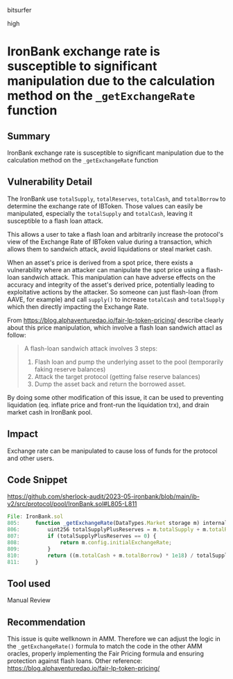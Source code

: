 bitsurfer

high

# IronBank exchange rate is susceptible to significant manipulation due to the calculation method on the `_getExchangeRate` function

## Summary

IronBank exchange rate is susceptible to significant manipulation due to the calculation method on the `_getExchangeRate` function

## Vulnerability Detail

The IronBank use `totalSupply`, `totalReserves`, `totalCash`, and `totalBorrow` to determine the exchange rate of IBToken. Those values can easily be manipulated, especially the `totalSupply` and `totalCash`, leaving it susceptible to a flash loan attack.

This allows a user to take a flash loan and arbitrarily increase the protocol's view of the Exchange Rate of IBToken value during a transaction, which allows them to sandwich attack, avoid liquidations or steal market cash.

When an asset's price is derived from a spot price, there exists a vulnerability where an attacker can manipulate the spot price using a flash-loan sandwich attack. This manipulation can have adverse effects on the accuracy and integrity of the asset's derived price, potentially leading to exploitative actions by the attacker. So someone can just flash-loan (from AAVE, for example) and call `supply()` to increase `totalCash` and `totalSupply` which then directly impacting the Exchange Rate.

From https://blog.alphaventuredao.io/fair-lp-token-pricing/ describe clearly about this price manipulation, which involve a flash loan sandwich attacl as follow:

> A flash-loan sandwich attack involves 3 steps:
>
> 1. Flash loan and pump the underlying asset to the pool (temporarily faking reserve balances)
> 2. Attack the target protocol (getting false reserve balances)
> 3. Dump the asset back and return the borrowed asset.

By doing some other modification of this issue, it can be used to preventing liquidation (eq. inflate price and front-run the liquidation trx), and drain market cash in IronBank pool.

## Impact

Exchange rate can be manipulated to cause loss of funds for the protocol and other users.

## Code Snippet

https://github.com/sherlock-audit/2023-05-ironbank/blob/main/ib-v2/src/protocol/pool/IronBank.sol#L805-L811

```js
File: IronBank.sol
805:     function _getExchangeRate(DataTypes.Market storage m) internal view returns (uint256) {
806:         uint256 totalSupplyPlusReserves = m.totalSupply + m.totalReserves;
807:         if (totalSupplyPlusReserves == 0) {
808:             return m.config.initialExchangeRate;
809:         }
810:         return ((m.totalCash + m.totalBorrow) * 1e18) / totalSupplyPlusReserves;
811:     }
```

## Tool used

Manual Review

## Recommendation

This issue is quite wellknown in AMM. Therefore we can adjust the logic in the `_getExchangeRate()` formula to match the code in the other AMM oracles, properly implementing the Fair Pricing formula and ensuring protection against flash loans. Other reference: https://blog.alphaventuredao.io/fair-lp-token-pricing/
